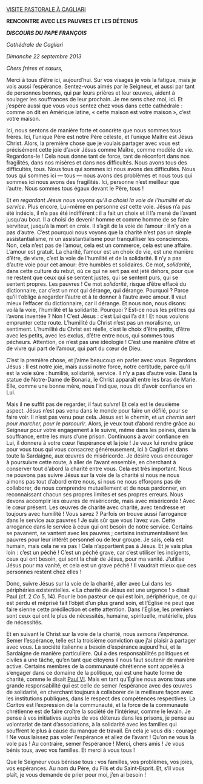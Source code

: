 [VISITE PASTORALE À CAGLIARI](/content/francesco/fr/travels/2013/inside/documents/papa-francesco-cagliari-20130922.html)

**RENCONTRE AVEC LES PAUVRES ET LES DÉTENUS**

***DISCOURS DU PAPE FRANÇOIS***

*Cathédrale de Cagliari*

*Dimanche 22 septembre 2013*

*Chers frères et sœurs,*

Merci à tous d’être ici, aujourd’hui. Sur vos visages je vois la fatigue, mais je vois aussi l’espérance. Sentez-vous aimés par le Seigneur, et aussi par tant de personnes bonnes, qui par leurs prières et leur œuvres, aident à soulager les souffrances de leur prochain. Je me sens chez moi, ici. Et j’espère aussi que vous vous sentez chez vous dans cette cathédrale : comme on dit en Amérique latine, « cette maison est votre maison », c’est votre maison.

Ici, nous sentons de manière forte et concrète que nous sommes tous frères. Ici, l’unique Père est notre Père céleste, et l’unique Maître est Jésus Christ. Alors, la première chose que je voulais partager avec vous est précisément cette joie d’avoir Jésus comme Maître, comme modèle de vie. Regardons-le ! Cela nous donne tant de force, tant de réconfort dans nos fragilités, dans nos misères et dans nos difficultés. Nous avons tous des difficultés, tous. Nous tous qui sommes ici nous avons des difficultés. Nous tous qui sommes ici — tous — nous avons des problèmes et nous tous qui sommes ici nous avons des fragilités. Ici, personne n’est meilleur que l’autre. Nous sommes tous égaux devant le Père, tous !

Et *en regardant Jésus nous voyons qu’Il a choisi la voie de l’humilité et du service*. Plus encore, Lui-même en personne *est* cette voie. Jésus n’a pas été indécis, il n’a pas été indifférent : il a fait un choix et il l’a mené de l’avant jusqu’au bout. Il a choisi de devenir homme et comme homme de se faire serviteur, jusqu’à la mort en croix. Il s’agit de la voie de l’amour : il n’y en a pas d’autre. C’est pourquoi nous voyons que la charité n’est pas un simple assistantialisme, ni un assistantialisme pour tranquilliser les consciences. Non, cela n’est pas de l’amour, cela est un commerce, cela est une affaire. L’amour est gratuit. La charité, l’amour est un choix de vie, est une manière d’être, de vivre, c’est la voie de l’humilité et de la solidarité. Il n’y a pas d’autre voie pour cet amour: être humbles et solidaires. Ce mot, *solidarité*, dans cette culture du rebut, où ce qui ne sert pas est jeté dehors, pour que ne restent que ceux qui se sentent justes, qui se sentent purs, qui se sentent propres. Les pauvres ! Ce mot *solidarité*, risque d’être effacé du dictionnaire, car c’est un mot qui dérange, qui dérange. Pourquoi ? Parce qu’il t’oblige à regarder l’autre et à te donner à l’autre avec amour. Il vaut mieux l’effacer du dictionnaire, car il dérange. Et nous non, nous disons: voilà la voie, l’humilité et la solidarité. Pourquoi ? Est-ce nous les prêtres qui l’avons inventée ? Non ! C’est Jésus : c’est Lui qui l’a dit ! Et nous voulons emprunter cette route. L’humilité du Christ n’est pas un moralisme, un sentiment. L’humilité du Christ est réelle, c’est le choix d’être petits, d’être avec les petits, avec les exclus, d’être entre nous, qui sommes tous pécheurs. Attention, ce n’est pas une idéologie ! C’est une manière d’être et de vivre qui part de l’amour, qui part du cœur de Dieu.

C’est la première chose, et j’aime beaucoup en parler avec vous. Regardons Jésus : Il est notre joie, mais aussi notre force, notre certitude, parce qu’il est la voie sûre : humilité, solidarité, service. Il n’y a pas d’autre voie. Dans la statue de Notre-Dame de Bonaria, le Christ apparaît entre les bras de Marie. Elle, comme une bonne mère, nous l’indique, nous dit d’avoir confiance en Lui.

Mais il ne suffit pas de regarder, il faut *suivre*! Et cela est le deuxième aspect. Jésus n’est pas venu dans le monde pour faire un défilé, pour se faire voir. Il n’est pas venu pour cela. Jésus est le chemin, et *un chemin sert pour marcher, pour le parcourir*. Alors, je veux tout d’abord rendre grâce au Seigneur pour votre engagement à le suivre, même dans les peines, dans la souffrance, entre les murs d’une prison. Continuons à avoir confiance en Lui, il donnera à votre cœur l’espérance et la joie ! Je veux lui rendre grâce pour vous tous qui vous consacrez généreusement, ici à Cagliari et dans toute la Sardaigne, aux œuvres de miséricorde. Je désire vous encourager à poursuivre cette route, à aller de l’avant ensemble, en cherchant à conserver tout d’abord la charité entre vous. Cela est très important. Nous ne pouvons pas suivre Jésus sur la voie de la charité si nous ne nous aimons pas tout d’abord entre nous, si nous ne nous efforçons pas de collaborer, de nous comprendre mutuellement et de nous pardonner, en reconnaissant chacun ses propres limites et ses propres erreurs. Nous devons accomplir les œuvres de miséricorde, mais avec miséricorde ! Avec le cœur présent. Les œuvres de charité avec charité, avec tendresse et toujours avec humilité ! Vous savez ? Parfois on trouve aussi l’arrogance dans le service aux pauvres ! Je suis sûr que vous l’avez vue. Cette arrogance dans le service à ceux qui ont besoin de notre service. Certains se pavanent, se vantent avec les pauvres ; certains instrumentalisent les pauvres pour leur intérêt personnel ou de leur groupe. Je sais, cela est humain, mais cela ne va pas ! Cela n’appartient pas à Jésus. Et je vais plus loin : c’est un péché ! C’est un péché grave, car c’est utiliser les indigents, ceux qui ont besoin, qui sont la chair de Jésus, pour ma vanité. J’utilise Jésus pour ma vanité, et cela est un grave péché ! Il vaudrait mieux que ces personnes restent chez elles !

Donc, suivre Jésus sur la voie de la charité, aller avec Lui dans les périphéries existentielles. « La charité de Jésus est une urgence ! » disait Paul (cf. 2 *Co* 5, 14). Pour le bon pasteur ce qui est loin, périphérique, ce qui est perdu et méprisé fait l’objet d’un plus grand soin, et l’Église ne peut que faire sienne cette prédilection et cette attention. Dans l’Église, les premiers sont ceux qui ont le plus de nécessités, humaine, spirituelle, matérielle, plus de nécessités.

Et en suivant le Christ sur la voie de la charité, nous *semons l’espérance*. Semer l’espérance, telle est la troisième conviction que j’ai plaisir à partager avec vous. La société italienne a besoin d’espérance aujourd’hui, et la Sardaigne de manière particulière. Qui a des responsabilités politiques et civiles a une tâche, qu’en tant que citoyens il nous faut soutenir de manière active. Certains membres de la communauté chrétienne sont appelés à s’engager dans ce domaine de la politique, qui est une haute forme de charité, comme le disait [Paul VI](http://www.vatican.va/holy_father/paul_vi/index_fr.htm). Mais en tant qu’Église nous avons tous une grande responsabilité qui est celle de semer l’espérance avec des œuvres de solidarité, en cherchant toujours à collaborer de la meilleure façon avec les institutions publiques, dans le respect des compétences respectives. La *Caritas* est l’expression de la communauté, et la force de la communauté chrétienne est de faire croître la société de l’intérieur, comme le levain. Je pense à vos initiatives auprès de vos détenus dans les prisons, je pense au volontariat de tant d’associations, à la solidarité avec les familles qui souffrent le plus à cause du manque de travail. En cela je vous dis : courage ! Ne vous laissez pas voler l’espérance et allez de l’avant ! Qu’on ne vous la vole pas ! Au contraire, semer l’espérance ! Merci, chers amis ! Je vous bénis tous, avec vos familles. Et merci à vous tous !

Que le Seigneur vous bénisse tous : vos familles, vos problèmes, vos joies, vos espérances. Au nom du Père, du Fils et du Saint-Esprit. Et, s’il vous plaît, je vous demande de prier pour moi, j’en ai besoin !